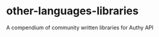 other-languages-libraries
=========================

A compendium of community written libraries for Authy API